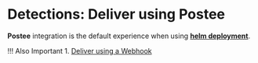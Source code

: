 # Detections: Deliver using Postee

**Postee** integration is the default experience when using **[helm deployment]**.

[helm deployment]: ../../getting-started/installing/kubernetes.md

!!! Also Important
    1. [Deliver using a Webhook](./webhook.md)
